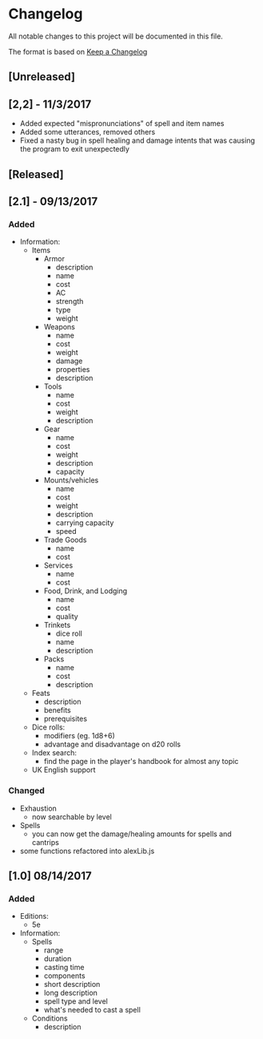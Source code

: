 # Changelog
All notable changes to this project will be documented in this file.

The format is based on [Keep a Changelog](http://keepachangelog.com/en/1.0.0/)

## [Unreleased]

## [2,2] - 11/3/2017
- Added expected "mispronunciations" of spell and item names
- Added some utterances, removed others
- Fixed a nasty bug in spell healing and damage intents that was causing the program to exit unexpectedly

## [Released]

## [2.1] - 09/13/2017
### Added
- Information:
	- Items
		- Armor
			- description
			- name
			- cost
			- AC
			- strength
			- type
			- weight
		- Weapons
			- name
			- cost
			- weight
			- damage
			- properties
			- description
		- Tools
			- name
			- cost
			- weight
			- description
		- Gear
			- name
			- cost
			- weight
			- description
			- capacity
		- Mounts/vehicles
			- name
			- cost
			- weight
			- description
			- carrying capacity
			- speed
		- Trade Goods
			- name
			- cost
		- Services
			- name
			- cost
		- Food, Drink, and Lodging
			- name
			- cost
			- quality
		- Trinkets
			- dice roll
			- name
			- description
		- Packs
			- name
			- cost
			- description
	- Feats
		- description
		- benefits
		- prerequisites
	- Dice rolls:
    	- modifiers (eg. 1d8+6)
    	- advantage and disadvantage on d20 rolls
    - Index search:
        - find the page in the player's handbook for almost any topic
    - UK English support

### Changed
- Exhaustion
    - now searchable by level
- Spells
    - you can now get the damage/healing amounts for spells and cantrips
- some functions refactored into alexLib.js

## [1.0] 08/14/2017
### Added
- Editions:
	- 5e
- Information:
	- Spells
		- range
		- duration
		- casting time
		- components
		- short description
		- long description
		- spell type and level
		- what's needed to cast a spell
	- Conditions
		- description
